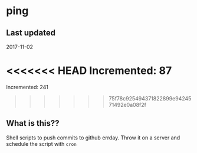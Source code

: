 # ping

## Last updated
2017-11-02

<<<<<<< HEAD
Incremented: 87
=======
Incremented: 241
>>>>>>> 75f78c925494371822899e9424571492e0a08f2f

## What is this?? 
Shell scripts to push commits to github errday. Throw it on a server and schedule the script with `cron`

